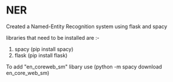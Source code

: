 # NER
Created a Named-Entity Recognition system using flask and spacy 

libraries that need to be installed are :-
1. spacy (pip install spacy)
2. flask (pip install flask)

To add "en_coreweb_sm" libary use (python -m spacy download en_core_web_sm)
